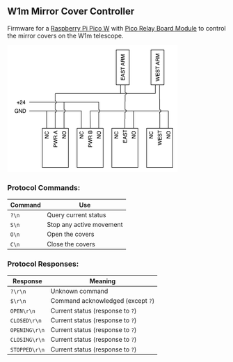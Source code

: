 ## W1m Mirror Cover Controller

Firmware for a [Raspberry Pi Pico W](https://cpc.farnell.com/raspberry-pi/raspberry-pi-pico-wh/rpi-pico-wireless-cyw43439-mcu/dp/SC19562) with [Pico Relay Board Module](https://cpc.farnell.com/sb-components/sku21178/raspberry-pi-pico-relay-board/dp/SC18046) to control the mirror covers on the W1m telescope.

![Wiring diagram](wiring.png)

### Protocol Commands:

| Command         | Use                      |
|-----------------|--------------------------|
| `?\n`           | Query current status     |
| `S\n`           | Stop any active movement |
| `O\n`           | Open the covers          |
| `C\n`           | Close the covers         |

### Protocol Responses:

| Response      | Meaning                           |
|---------------|-----------------------------------|
| `?\r\n`       | Unknown command                   |
| `$\r\n`       | Command acknowledged (except `?`) |
| `OPEN\r\n`    | Current status (response to `?`)  |
| `CLOSED\r\n`  | Current status (response to `?`)  |
| `OPENING\r\n` | Current status (response to `?`)  |
| `CLOSING\r\n` | Current status (response to `?`)  |
| `STOPPED\r\n` | Current status (response to `?`)  |
